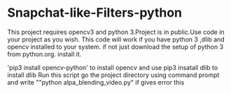 # Snapchat-like-Filters-python
This project  requires opencv3 and python 3.Project is in public.Use code in your project as you wish.
This code will work if you have python 3 ,dlib and opencv installed to your system.
 if not just download the setup of python 3 from python.org.
 install it.

 'pip3 install opencv-python' to install opencv
 and use
 pip3 insatall dlib to install dlib
Run this script go the project directory using command prompt and write  ""python alpa_blending_video.py"
if gives error this
